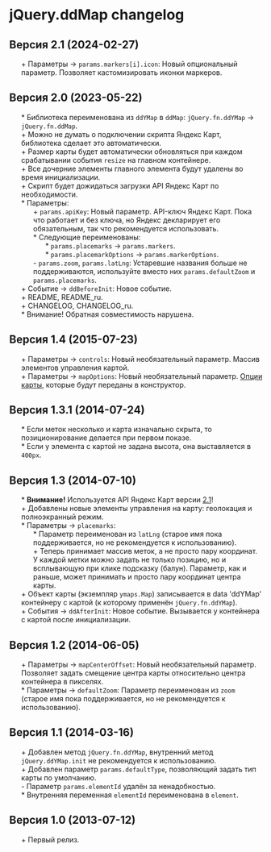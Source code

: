 # jQuery.ddMap changelog


## Версия 2.1 (2024-02-27)
* \+ Параметры → `params.markers[i].icon`: Новый опциональный параметр. Позволяет кастомизировать иконки маркеров.


## Версия 2.0 (2023-05-22)
* \* Библиотека переименована из `ddYMap` в `ddMap`: `jQuery.fn.ddYMap` → `jQuery.fn.ddMap`.
* \+ Можно не думать о подключении скрипта Яндекс Карт, библиотека сделает это автоматически.
* \+ Размер карты будет автоматически обновляться при каждом срабатывании события `resize` на главном контейнере.
* \+ Все дочерние элементы главного элемента будут удалены во время инициализации.
* \+ Скрипт будет дожидаться загрузки API Яндекс Карт по необходимости.
* \* Параметры:
	* \+ `params.apiKey`: Новый параметр. API-ключ Яндекс Карт. Пока что работает и без ключа, но Яндекс декларирует его обязательным, так что рекомендуется использовать.
	* \* Следующие переименованы:
		* \* `params.placemarks` → `params.markers`.
		* \* `params.placemarkOptions` → `params.markerOptions`.
	* \- `params.zoom`, `params.latLng`: Устаревшие названия больше не поддерживаются, используйте вместо них `params.defaultZoom` и `params.placemarks`.
* \+ Событие → `ddBeforeInit`: Новое событие.
* \+ README, README_ru.
* \+ CHANGELOG, CHANGELOG_ru.
* \* Внимание! Обратная совместимость нарушена.


## Версия 1.4 (2015-07-23)
* \+ Параметры → `controls`: Новый необязательный параметр. Массив элементов управления картой.
* \+ Параметры → `mapOptions`: Новый необязательный параметр. [Опции карты](https://tech.yandex.ru/maps/doc/jsapi/2.1/ref/reference/Map-docpage/#param-options), которые будут переданы в конструктор.


## Версия 1.3.1 (2014-07-24)
* \* Если меток несколько и карта изначально скрыта, то позиционирование делается при первом показе.
* \* Если у элемента с картой не задана высота, она выставляется в `400px`.


## Версия 1.3 (2014-07-10)
* \* **Внимание!** Используется API Яндекс Карт версии [2.1](http://api.yandex.ru/maps/api21.xml)!
* \+ Добавлены новые элементы управления на карту: геолокация и полноэкранный режим.
* \* Параметры → `placemarks`:
	* \* Параметр переименован из `latLng` (старое имя пока поддерживается, но не рекомендуется к использованию).
	* \+ Теперь принимает массив меток, а не просто пару координат. У каждой метки можно задать не только позицию, но и всплывающую при клике подсказку (балун). Параметр, как и раньше, может принимать и просто пару координат центра карты.
* \+ Объект карты (экземпляр `ymaps.Map`) записывается в data 'ddYMap' контейнеру с картой (к которому применён `jQuery.fn.ddYMap`).
* \+ События → `ddAfterInit`: Новое событие. Вызывается у контейнера с картой после инициализации.


## Версия 1.2 (2014-06-05)
* \+ Параметры → `mapCenterOffset`: Новый необязательный параметр. Позволяет задать смещение центра карты относительно центра контейнера в пикселях.
* \* Параметры → `defaultZoom`: Параметр переименован из `zoom` (старое имя пока поддерживается, но не рекомендуется к использованию).


## Версия 1.1 (2014-03-16)
* \+ Добавлен метод `jQuery.fn.ddYMap`, внутренний метод `jQuery.ddYMap.init` не рекомендуется к использованию.
* \+ Добавлен параметр `params.defaultType`, позволяющий задать тип карты по умолчанию.
* \- Параметр `params.elementId` удалён за ненадобностью.
* \* Внутренняя переменная `elementId` переименована в `element`.


## Версия 1.0 (2013-07-12)
* \+ Первый релиз.


<link rel="stylesheet" type="text/css" href="https://raw.githack.com/DivanDesign/CSS.ddMarkdown/master/style.min.css" />
<style>ul{list-style:none;}</style>